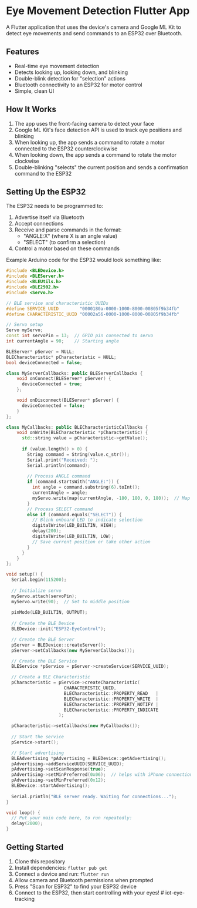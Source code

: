 # Eye Movement Detection Flutter App

A Flutter application that uses the device's camera and Google ML Kit to detect eye movements and send commands to an ESP32 over Bluetooth.

## Features

- Real-time eye movement detection
- Detects looking up, looking down, and blinking
- Double-blink detection for "selection" actions
- Bluetooth connectivity to an ESP32 for motor control
- Simple, clean UI

## How It Works

1. The app uses the front-facing camera to detect your face
2. Google ML Kit's face detection API is used to track eye positions and blinking
3. When looking up, the app sends a command to rotate a motor connected to the ESP32 counterclockwise
4. When looking down, the app sends a command to rotate the motor clockwise
5. Double-blinking "selects" the current position and sends a confirmation command to the ESP32

## Setting Up the ESP32

The ESP32 needs to be programmed to:
1. Advertise itself via Bluetooth
2. Accept connections
3. Receive and parse commands in the format:
   - "ANGLE:X" (where X is an angle value)
   - "SELECT" (to confirm a selection)
4. Control a motor based on these commands

Example Arduino code for the ESP32 would look something like:

```cpp
#include <BLEDevice.h>
#include <BLEServer.h>
#include <BLEUtils.h>
#include <BLE2902.h>
#include <Servo.h>

// BLE service and characteristic UUIDs
#define SERVICE_UUID        "0000180a-0000-1000-8000-00805f9b34fb"
#define CHARACTERISTIC_UUID "00002a56-0000-1000-8000-00805f9b34fb"

// Servo setup
Servo myServo;
const int servoPin = 13;  // GPIO pin connected to servo
int currentAngle = 90;    // Starting angle

BLEServer* pServer = NULL;
BLECharacteristic* pCharacteristic = NULL;
bool deviceConnected = false;

class MyServerCallbacks: public BLEServerCallbacks {
    void onConnect(BLEServer* pServer) {
      deviceConnected = true;
    };

    void onDisconnect(BLEServer* pServer) {
      deviceConnected = false;
    }
};

class MyCallbacks: public BLECharacteristicCallbacks {
    void onWrite(BLECharacteristic *pCharacteristic) {
      std::string value = pCharacteristic->getValue();
      
      if (value.length() > 0) {
        String command = String(value.c_str());
        Serial.print("Received: ");
        Serial.println(command);
        
        // Process ANGLE command
        if (command.startsWith("ANGLE:")) {
          int angle = command.substring(6).toInt();
          currentAngle = angle;
          myServo.write(map(currentAngle, -180, 180, 0, 180));  // Map from -180:180 to 0:180
        }
        // Process SELECT command
        else if (command.equals("SELECT")) {
          // Blink onboard LED to indicate selection
          digitalWrite(LED_BUILTIN, HIGH);
          delay(200);
          digitalWrite(LED_BUILTIN, LOW);
          // Save current position or take other action
        }
      }
    }
};

void setup() {
  Serial.begin(115200);
  
  // Initialize servo
  myServo.attach(servoPin);
  myServo.write(90);  // Set to middle position
  
  pinMode(LED_BUILTIN, OUTPUT);
  
  // Create the BLE Device
  BLEDevice::init("ESP32-EyeControl");

  // Create the BLE Server
  pServer = BLEDevice::createServer();
  pServer->setCallbacks(new MyServerCallbacks());

  // Create the BLE Service
  BLEService *pService = pServer->createService(SERVICE_UUID);

  // Create a BLE Characteristic
  pCharacteristic = pService->createCharacteristic(
                      CHARACTERISTIC_UUID,
                      BLECharacteristic::PROPERTY_READ   |
                      BLECharacteristic::PROPERTY_WRITE  |
                      BLECharacteristic::PROPERTY_NOTIFY |
                      BLECharacteristic::PROPERTY_INDICATE
                    );

  pCharacteristic->setCallbacks(new MyCallbacks());
  
  // Start the service
  pService->start();

  // Start advertising
  BLEAdvertising *pAdvertising = BLEDevice::getAdvertising();
  pAdvertising->addServiceUUID(SERVICE_UUID);
  pAdvertising->setScanResponse(true);
  pAdvertising->setMinPreferred(0x06);  // helps with iPhone connections issue
  pAdvertising->setMinPreferred(0x12);
  BLEDevice::startAdvertising();
  
  Serial.println("BLE server ready. Waiting for connections...");
}

void loop() {
  // Put your main code here, to run repeatedly:
  delay(2000);
}
```

## Getting Started

1. Clone this repository
2. Install dependencies: `flutter pub get`
3. Connect a device and run: `flutter run`
4. Allow camera and Bluetooth permissions when prompted
5. Press "Scan for ESP32" to find your ESP32 device
6. Connect to the ESP32, then start controlling with your eyes! #   i o t - e y e - t r a c k i n g  
 